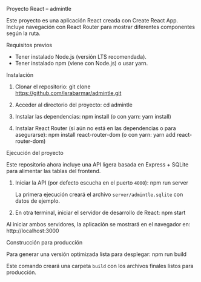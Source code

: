 Proyecto React – admintle

Este proyecto es una aplicación React creada con Create React App. Incluye navegación con React Router para mostrar diferentes componentes según la ruta.

Requisitos previos
- Tener instalado Node.js (versión LTS recomendada).
- Tener instalado npm (viene con Node.js) o usar yarn.

Instalación

1. Clonar el repositorio:
   git clone https://github.com/israbarmar/admintle.git

2. Acceder al directorio del proyecto:
   cd admintle

3. Instalar las dependencias:
   npm install
   (o con yarn: yarn install)

4. Instalar React Router (si aún no está en las dependencias o para asegurarse):
   npm install react-router-dom
   (o con yarn: yarn add react-router-dom)

Ejecución del proyecto

Este repositorio ahora incluye una API ligera basada en Express + SQLite para alimentar las tablas del frontend.

1. Iniciar la API (por defecto escucha en el puerto `4000`):
   npm run server

   La primera ejecución creará el archivo `server/admintle.sqlite` con datos de ejemplo.

2. En otra terminal, iniciar el servidor de desarrollo de React:
   npm start

Al iniciar ambos servidores, la aplicación se mostrará en el navegador en:
   http://localhost:3000

Construcción para producción

Para generar una versión optimizada lista para desplegar:
   npm run build

Este comando creará una carpeta `build` con los archivos finales listos para producción.


